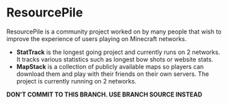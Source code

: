 ResourcePile
================

ResourcePile is a community project worked on by many people that wish to improve the experience of users playing on Minecraft networks.

 - **StatTrack** is the longest going project and currently runs on 2 networks. It tracks various statistics such as longest bow shots or website stats.
 - **MapStack** is a collection of publicly available maps so players can download them and play with their friends on their own servers. The project is currently running on 2 networks.

**DON'T COMMIT TO THIS BRANCH. USE BRANCH SOURCE INSTEAD**
